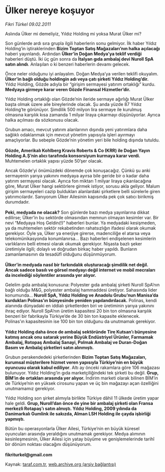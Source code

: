 # Ülker nereye koşuyor

*Fikri Türkel 09.02.2011*

<div class="yazi"><p>Aslında Ülker mi demeliyiz, Yıldız Holding mi yoksa Murat Ülker mi?</p>
<p>Son günlerde ardı sıra grupla ilgili haberlerin sonu gelmiyor. İlk haber Yıldız Holding’in iştiraklerinden <b>Bizim Toptan Satış Mağazaları’nın halka açılacağı</b> haberi yayınlandı. Ardından <b>Ülker’in Doğan Medya’ya teklif verdiği</b> haberleri düştü. İki üç gün sonra da <b>İtalyan gıda ambalaj devi Nuroll SpA satın alındı</b>. Anlaşılan o ki benzeri haberlerin devamı gelecek. </p>
<p>Önce neler olduğunu iyi anlayalım. Doğan Medya’ya verilen teklifi okuyalım. <b>Ülker’in bağlı olduğu holdingin adı veya çatı şirketi Yıldız Holding’dir.</b> Yıldız Holding, Gözde adıyla bir “girişim sermayesi yatırım ortaklığı” kurdu. <b>Medyaya girmeye karar veren Gözde Finansal Hizmetler’dir.</b> </p>
<p>Yıldız Holding ortaklığı olan Gözde’nin ileride sermaye ağırlığı Murat Ülker başta olmak üzere aile bireylerinde olacak. Şu anda yüzde 87 Yıldız Holding’te görünüyor. Şimdilik 500 milyon lira sermaye ile kurulmuş olmasına karşılık kısa zamanda 1 milyar liraya çıkarmayı düşünüyorlar. Ayrıca halka açılması da sözkonusu olacak. </p>
<p>Grubun amacı, mevcut yatırım alanlarının dışında yeni yatırımlara daha sağlıklı odaklanmak için mevcut yönetim yapısıyla işleri ayırmayı amaçlıyorlar. Bu sebeple Gözde’nin yönetim yeri bile holding dışında tutuldu. <br/><br/><b>Gözde, Amerikalı </b><b>Kohlberg Kravis Roberts &amp; Co (KRR) ile Doğan Yayın Holding A.Ş’nin alıcı tarafında konsorsiyum kurmaya karar verdi.</b> Muhtemelen ortaklık yapısı yüzde 50’şer olacak. </p>
<p>Ancak Gözde’yi önümüzdeki dönemde çok konuşacağız. Çünkü şu anki sermayenin yarıya yakınını medyaya ayırsa bile geride bir o kadar daha yatırım sermayesi olacak. Ayrıca fon miktarı 1 milyar liraya çıkarılacağına göre, Murat Ülker hangi sektörlere girmek istiyor, sorusu akla geliyor. Malum girişim sermayeleri cazip buldukları alanlardaki şirketlere belli sürelerle giren yatırımcılardır. Sanıyorum Ülker Ailesinin kapısında pek çok satıcı birikmiş durumdadır. <br/><br/><b>Peki, medyada ne olacak?</b> Son günlerde bazı medya yayınlarına dikkat edilirse; Ülker’in bu sektörde olmasından memnun olmayan kesimler var. Bir nevi “Medyaya Hoş Geldin(!)” haberleri bunlar. Ya medyadaki kesişmeden, ya da muhtemelen sektör rekabetinden rahatsızlığın ifadesi olarak okumak gerekiyor. Öyle ya, Ülker ya enerjiye girerse, madenciliğe el atarsa veya telekomünikasyonda konumlanırsa... Bazı haberleri endişelenen kesimlerin varlıklarını belli etmesi olarak okumak gerekiyor. Nişasta bazlı şeker üretimiyle ilgili; dolaylı ve doğrudan birkaç haber yapıldı. Bunların zamanlamasının da tesadüfî olduğunu düşünmüyorum. <br/><br/><b>Ülker’in medyada nasıl bir farkındalık oluşturacağı şimdilik net değil. Ancak sadece basılı ve görsel medyayı değil internet ve mobil mecraları da incelediği söylentiler arasında yer alıyor. </b></p>
<p>Gelelim gıda ambalaj konusuna: Polyester gıda ambalaj şirketi Nuroll SpA’nın bağlı olduğu M&amp;G, polyester ambalaj hammaddesi üretiyor. Sahasında lider konumunda... <b>Nuroll SpA, Yıldız Holding ve Anadolu Grubu’nun Manisa’da kurdukları Polinas’ın bünyesinde yeniden yapılandırılacak.</b> Polinas, kendi alanında dünyadaki en iddialı şirketlerden biri ve üretiminin yarıya yakınını ihraç ediyor. Nuroll SpA’nın üretim kapasitesi 20 bin ton olmasına karşılık benzeri bir fabrikayla Türkiye’de de 30 bin ton kapasite eklenecek. Polinas’ın kapasitesinin ise 100 bin ton olduğunu da unutmamak gerekiyor. <br/><br/><b>Yıldız Holding daha önce de ambalaj sektöründe Tire Kutsan’ı bünyesine katmış ancak onu satarak yerine Büyük Endüstriyel Ürünler, Farmamak Ambalaj, Rotopaş Ambalaj Sanayi, Polmak Ambalaj ve Duran-Doğan Basım ve Ambalaj şirketleri satın alınmıştı. </b></p>
<p>Grubun perakendedeki şirketlerinden <b>Bizim Toptan Satış Mağazaları, kurumsal müşterilere hizmet veren yapısıyla Türkiye’nin en büyük oyuncusu olarak kabul ediliyor</b>. Altı ay önceki rakamlara göre 106 mağazası bulunuyor. Yıldız Holding’in gıda marketçiliğindeki tek şirketi bu değil. <b>Grup, BİM’in de ortakları arasında yer alıyor.</b> İndirim marketi olarak bilinen BİM’in de Türkiye’nin en yüksek cirosunu yapan ve üç bin mağazayı açan özelliğini unutmamamız gerekiyor. </p>
<p>Yıldız Holding son şirket alımıyla birlikte Türkiye dâhil 11 ülkede üretim yapar hale geldi. <b>Grup, Nuroll’dan önce de yine bir ambalaj şirketi olan Fransa merkezli Rotapaş’ı satın almıştı. Yıldız Holding, 2009 yılında da Danimarkalı Gumlink ile sakızda, Alman LSH Holding ile çayda işbirliği yapmıştı.</b> </p>
<p>Bütün bu operasyonlarla Ülker Ailesi, Türkiye’nin en büyük küresel oyuncuları arasında yeraldığını unutmamak gerekiyor. Medya alımının kesinleşmesinin, Ülker Ailesi için yatay büyüme ve genişlemelerinde tarihî bir dönüm noktası olacağını düşünüyorum.<br/><br/><b>fikriturkel@gmail.com</b></p>
</div>

Kaynak: [taraf.com.tr](http://www.taraf.com.tr/fikri-turkel/makale-ulker-nereye-kosuyor.htm), [web.archive.org (arşiv bağlantısı)](http://web.archive.org/web/20131107160501/http://www.taraf.com.tr/fikri-turkel/makale-ulker-nereye-kosuyor.htm)

